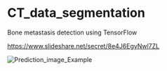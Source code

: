 # CT_data_segmentation
Bone metastasis detection using TensorFlow

https://www.slideshare.net/secret/8e4J6EgyNwl7ZL

![Prediction_image_Example](https://user-images.githubusercontent.com/55068090/69806563-86eda580-1226-11ea-8365-472374396db9.png)
